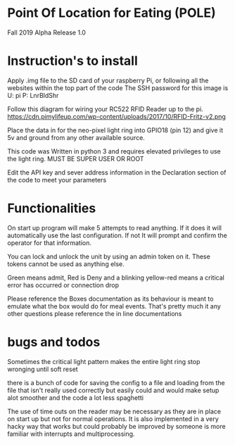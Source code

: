 # Point Of Location for Eating (POLE)
Fall 2019 Alpha Release 1.0 

# Instruction's to install
Apply .img file to the SD card of your raspberry Pi, or following all the websites within the top part of the code
The SSH password for this image is U: pi P: LnrBldShr

Follow this diagram for wiring your RC522 RFID Reader up to the pi.
https://cdn.pimylifeup.com/wp-content/uploads/2017/10/RFID-Fritz-v2.png

Place the data in for the neo-pixel light ring into GPIO18 (pin 12) and give it 5v and ground from any other available source.

This code was Written in python 3 and requires elevated privileges to use the light ring. 
MUST BE SUPER USER OR ROOT

Edit the API key and sever address information in the Declaration section of the code to meet your parameters

# Functionalities

On start up program will make 5 attempts to read anything. If it does it will automatically use the last configuration. If not It will prompt and confirm the operator for that information. 

You can lock and unlock the unit by using an admin token on it. These tokens cannot be used as anything else.

Green means admit, Red is Deny and a blinking yellow-red means a critical error has occurred or connection drop

Please reference the Boxes documentation as its behaviour is meant to emulate what the box would do for meal events.
That's pretty much it any other questions please reference the in line documentations

# bugs and todos

Sometimes the critical light pattern makes the entire light ring stop wronging until soft reset

there is a bunch of code for saving the config to a file and loading from the file that isn't really used correctly but easily could and would make setup alot smoother and the code a lot less spaghetti

The use of time outs on the reader may be necessary as they are in place on start up but not for normal operations. It is also implemented in a very hacky way that works but could probably be improved by someone is more familiar with interrupts and multiprocessing.
